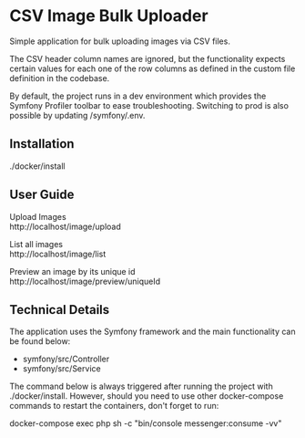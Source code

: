 # CSV Image Bulk Uploader

Simple application for bulk uploading images via CSV files.

The CSV header column names are ignored, but the functionality expects certain values for each one of the row columns as defined in the custom file definition in the codebase.

By default, the project runs in a dev environment which provides the Symfony Profiler toolbar to ease troubleshooting. Switching to prod is also possible by updating /symfony/.env.
## Installation

./docker/install

## User Guide

Upload Images\
http://localhost/image/upload

List all images \
http://localhost/image/list

Preview an image by its unique id\
http://localhost/image/preview/uniqueId

## Technical Details

The application uses the Symfony framework and the main functionality can be found below:
* symfony/src/Controller
* symfony/src/Service

The command below is always triggered after running the project with ./docker/install. However, should you need to use other docker-compose commands to restart the containers, don't forget to run:

docker-compose exec php sh -c "bin/console messenger:consume -vv"